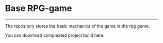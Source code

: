 # Base RPG-game
***
The repository stores the basic mechanics of the game in the rpg genre.


You can download compleated project build here.
